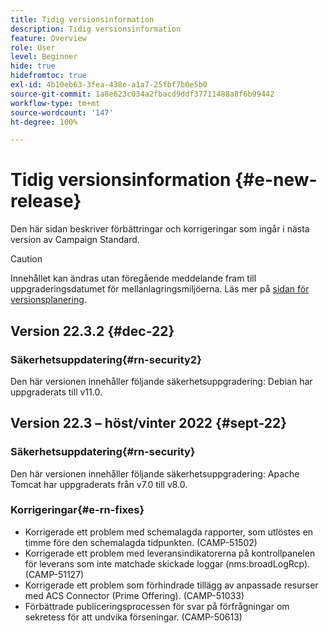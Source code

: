 ```yaml
---
title: Tidig versionsinformation
description: Tidig versionsinformation
feature: Overview
role: User
level: Beginner
hide: true
hidefromtoc: true
exl-id: 4b10eb63-3fea-438e-a1a7-25fbf7b0e5b0
source-git-commit: 1a8e623c034a2fbacd9ddf37711488a8f6b99442
workflow-type: tm+mt
source-wordcount: '147'
ht-degree: 100%

---
```



# Tidig versionsinformation {#e-new-release}

Den här sidan beskriver förbättringar och korrigeringar som ingår i nästa version av Campaign Standard.
>[!CAUTION]
>
> Innehållet kan ändras utan föregående meddelande fram till uppgraderingsdatumet för mellanlagringsmiljöerna. Läs mer på [sidan för versionsplanering](../../rn/using/release-planning.md).

## Version 22.3.2 {#dec-22}

### Säkerhetsuppdatering{#rn-security2}

Den här versionen innehåller följande säkerhetsuppgradering: Debian har uppgraderats till v11.0.

## Version 22.3 – höst/vinter 2022 {#sept-22}

### Säkerhetsuppdatering{#rn-security}

Den här versionen innehåller följande säkerhetsuppgradering: Apache Tomcat har uppgraderats från v7.0 till v8.0.

### Korrigeringar{#e-rn-fixes}

* Korrigerade ett problem med schemalagda rapporter, som utlöstes en timme före den schemalagda tidpunkten. (CAMP-51502)
* Korrigerade ett problem med leveransindikatorerna på kontrollpanelen för leverans som inte matchade skickade loggar (nms:broadLogRcp). (CAMP-51127)
* Korrigerade ett problem som förhindrade tillägg av anpassade resurser med ACS Connector (Prime Offering). (CAMP-51033)
* Förbättrade publiceringsprocessen för svar på förfrågningar om sekretess för att undvika förseningar. (CAMP-50613)
